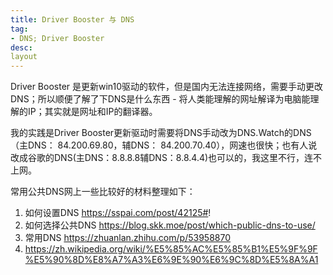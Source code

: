 ```yaml
---
title: Driver Booster 与 DNS
tag:
- DNS; Driver Booster
desc:
layout
---
```


Driver Booster 是更新win10驱动的软件，但是国内无法连接网络，需要手动更改DNS；所以顺便了解了下DNS是什么东西 - 将人类能理解的网址解译为电脑能理解的IP；其实就是网址和IP的翻译器。

我的实践是Driver Booster更新驱动时需要将DNS手动改为DNS.Watch的DNS（主DNS： 84.200.69.80，辅DNS： 84.200.70.40），网速也很快；也有人说改成谷歌的DNS(主DNS：8.8.8.8辅DNS：8.8.4.4)也可以的，我这里不行，连不上网。

常用公共DNS网上一些比较好的材料整理如下：
1. 如何设置DNS https://sspai.com/post/42125#!
2. 如何选择公共DNS https://blog.skk.moe/post/which-public-dns-to-use/
3. 常用DNS https://zhuanlan.zhihu.com/p/53958870
4. https://zh.wikipedia.org/wiki/%E5%85%AC%E5%85%B1%E5%9F%9F%E5%90%8D%E8%A7%A3%E6%9E%90%E6%9C%8D%E5%8A%A1
